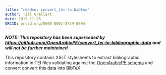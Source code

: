 ```yaml
---
title: "readme: convert_tei-to-bibtex"
author: Till Grallert
date: 2019-11-26
ORCID: orcid.org/0000-0002-5739-8094
---
```


***NOTE: This repository has been superceded by <https://github.com/OpenArabicPE/convert_tei-to-bibliographic-data> and will not be further maintained***

This repository contains XSLT stylesheets to extract bibliographic information in TEI files validating against the [OpenArabicPE schema](https://github.com/OpenArabicPE/OpenArabicPE_ODD) and convert convert this data into BibTeX.